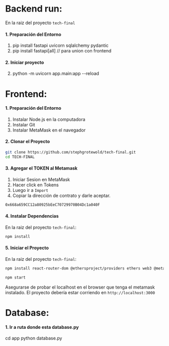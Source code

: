 # Backend run:

En la raiz del proyecto `tech-final`

#### 1. Preparación del Entorno

1. pip install fastapi uvicorn sqlalchemy pydantic
2. pip install fastapi[all] // para union con frontend

#### 2. Iniciar proyecto

2. python -m uvicorn app.main:app --reload

# Frontend:

#### 1. Preparación del Entorno

1. Instalar Node.js en la computadora
2. Instalar Git
3. Instalar MetaMask en el navegador

#### 2. Clonar el Proyecto

```bash
git clone https://github.com/stephgrotewold/tech-final.git
cd TECH-FINAL
```

#### 3. Agregar el TOKEN al Metamask

1. Iniciar Sesion en MetaMask
2. Hacer click en Tokens
3. Luego ir a `Import`
4. Copiar la dirección de contrato y darle aceptar.

```bash
0x668a659CC12a80925bEeC70729970B04Dc1a040F
```

#### 4. Instalar Dependencias

En la raiz del proyecto `tech-final`:

```bash
npm install
```

#### 5. Iniciar el Proyecto

En la raiz del proyecto `tech-final`:

```bash
npm install react-router-dom @ethersproject/providers ethers web3 @metamask/detect-provider @heroicons/react
```

```bash
npm start
```

Asegurarse de probar el localhost en el browser que tenga el metamask instalado.
El proyecto debería estar corriendo en `http://localhost:3000`

# Database:

#### 1. Ir a ruta donde esta database.py

cd app
python database.py
